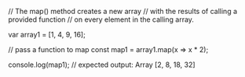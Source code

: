 // The map() method creates a new array 
// with the results of calling a provided function
// on every element in the calling array.

var array1 = [1, 4, 9, 16];

// pass a function to map
const map1 = array1.map(x => x * 2);

console.log(map1);
// expected output: Array [2, 8, 18, 32]